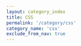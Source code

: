 ```yaml
---
layout: category_index
title: CSS
permalink: '/category/css'
category_name: 'css'
exclude_from_nav: true
---
```

